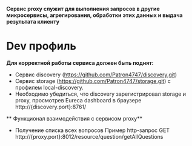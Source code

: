 **Сервис proxy служит для выполнения запросов в другие микросервисы, агрегирования, обработки этих данных 
и выдача результата клиенту**

# Dev профиль

**Для корректной работы сервиса должен быть поднят:**

+ Сервис discovery (https://github.com/Patron4747/discovery.git)
+ Сервис storage (https://github.com/Patron4747/storage.git) с профилем local-discovery.
+ Необходимо убедиться, что discovery зарегистрировал storage и proxy, просмотрев Eureca dashboard
в браузере http://{discovery.port}:8761/

** Функционал взаимодействия с сервисом proxy**

+ Получение списка всех вопросов
    Пример http-запрос GET http://{proxy.port}:8012/resource/question/getAllQuestions



